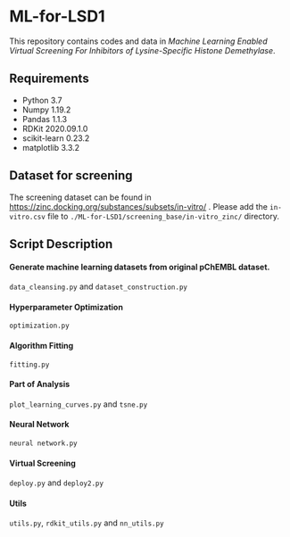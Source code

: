 # ML-for-LSD1

This repository contains codes and data in *Machine Learning Enabled Virtual Screening For Inhibitors of Lysine-Specific Histone Demethylase*.



## Requirements
* Python 3.7
* Numpy 1.19.2
* Pandas 1.1.3
* RDKit 2020.09.1.0
* scikit-learn 0.23.2
* matplotlib 3.3.2





## Dataset for screening
The screening dataset can be found in https://zinc.docking.org/substances/subsets/in-vitro/ . Please add the `in-vitro.csv` file to `./ML-for-LSD1/screening_base/in-vitro_zinc/` directory.


## Script Description


#### Generate machine learning datasets from original pChEMBL dataset.
`data_cleansing.py` and `dataset_construction.py`

#### Hyperparameter Optimization
`optimization.py`

#### Algorithm Fitting
`fitting.py`

#### Part of Analysis
`plot_learning_curves.py` and `tsne.py`

#### Neural Network
`neural network.py`

#### Virtual Screening
`deploy.py` and `deploy2.py`

#### Utils
`utils.py`, `rdkit_utils.py` and `nn_utils.py`

